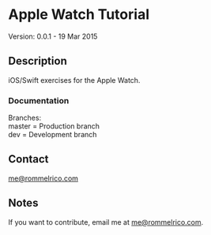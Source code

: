 # Apple Watch Tutorial

Version: 0.0.1 - 19 Mar 2015

## Description

iOS/Swift exercises for the Apple Watch.  

### Documentation
Branches:  
master = Production branch  
dev = Development branch  

## Contact

<me@rommelrico.com>

## Notes

If you want to contribute, email me at <me@rommelrico.com>.
